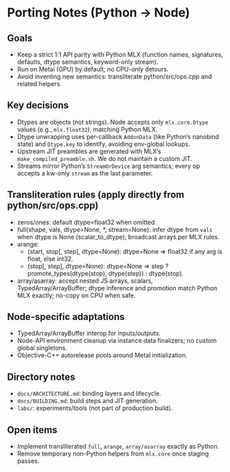 Porting Notes (Python → Node)
=============================

Goals
-----
- Keep a strict 1:1 API parity with Python MLX (function names, signatures, defaults,
  dtype semantics, keyword-only stream).
- Run on Metal (GPU) by default; no CPU-only detours.
- Avoid inventing new semantics: transliterate python/src/ops.cpp and related helpers.

Key decisions
-------------
- Dtypes are objects (not strings). Node accepts only `mlx.core.Dtype` values
  (e.g., `mlx.float32`), matching Python MLX.
- Dtype unwrapping uses per-callback `AddonData` (like Python’s nanobind state) and
  `Dtype.key` to identify, avoiding env-global lookups.
- Upstream JIT preambles are generated with MLX’s `make_compiled_preamble.sh`.
  We do not maintain a custom JIT.
- Streams mirror Python’s `StreamOrDevice` arg semantics; every op accepts a kw-only
  `stream` as the last parameter.

Transliteration rules (apply directly from python/src/ops.cpp)
--------------------------------------------------------------
- zeros/ones: default dtype=float32 when omitted.
- full(shape, vals, dtype=None, *, stream=None): infer dtype from `vals` when dtype is
  None (scalar_to_dtype); broadcast arrays per MLX rules.
- arange:
  - (start, stop[, step], dtype=None): dtype=None ⇒ float32 if any arg is float,
    else int32.
  - (stop[, step], dtype=None): dtype=None ⇒ step ? promote_types(dtype(stop),
    dtype(step)) : dtype(stop).
- array/asarray: accept nested JS arrays, scalars, TypedArray/ArrayBuffer; dtype
  inference and promotion match Python MLX exactly; no-copy on CPU when safe.

Node-specific adaptations
-------------------------
- TypedArray/ArrayBuffer interop for inputs/outputs.
- Node-API environment cleanup via instance data finalizers; no custom global singletons.
- Objective-C++ autorelease pools around Metal initialization.

Directory notes
---------------
- `docs/ARCHITECTURE.md`: binding layers and lifecycle.
- `docs/BUILDING.md`: build steps and JIT generation.
- `labs/`: experiments/tools (not part of production build).

Open items
----------
- Implement transliterated `full`, `arange`, `array/asarray` exactly as Python.
- Remove temporary non-Python helpers from `mlx.core` once staging passes.

